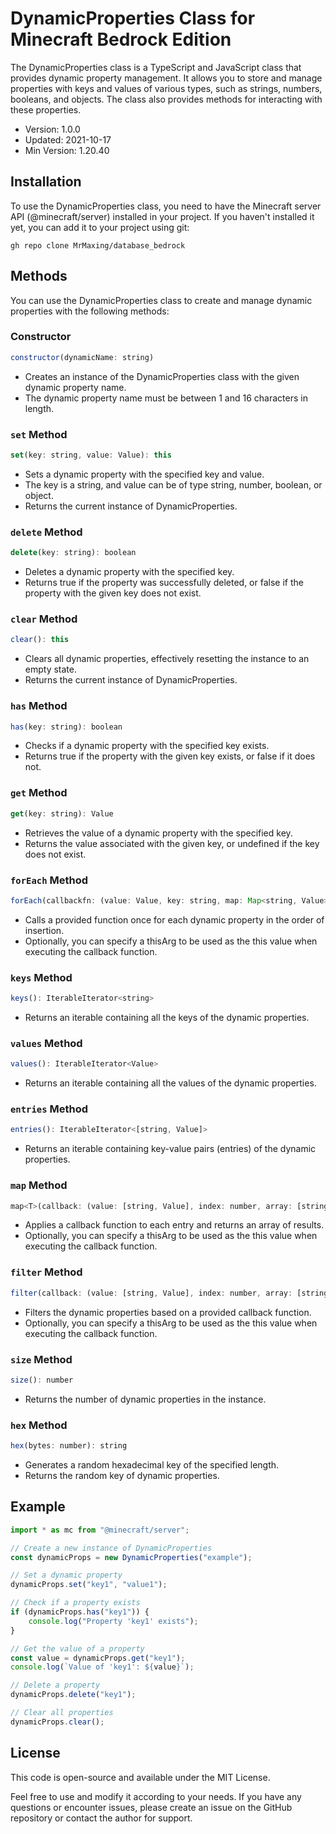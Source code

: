 # DynamicProperties Class for Minecraft Bedrock Edition
The DynamicProperties class is a TypeScript and JavaScript class that provides dynamic property management. It allows you to store and manage properties with keys and values of various types, such as strings, numbers, booleans, and objects. The class also provides methods for interacting with these properties.

* Version: 1.0.0
* Updated: 2021-10-17
* Min Version: 1.20.40

## Installation
To use the DynamicProperties class, you need to have the Minecraft server API (@minecraft/server) installed in your project. If you haven't installed it yet, you can add it to your project using git:

```shell
gh repo clone MrMaxing/database_bedrock
```
## Methods
You can use the DynamicProperties class to create and manage dynamic properties with the following methods:

### Constructor
```js
constructor(dynamicName: string)
```
* Creates an instance of the DynamicProperties class with the given dynamic property name.
* The dynamic property name must be between 1 and 16 characters in length.
### `set` Method
```js
set(key: string, value: Value): this
```
* Sets a dynamic property with the specified key and value.
* The key is a string, and value can be of type string, number, boolean, or object.
* Returns the current instance of DynamicProperties.
### `delete` Method
```js
delete(key: string): boolean
```
* Deletes a dynamic property with the specified key.
* Returns true if the property was successfully deleted, or false if the property with the given key does not exist.
### `clear` Method
```ts
clear(): this
```
* Clears all dynamic properties, effectively resetting the instance to an empty state.
* Returns the current instance of DynamicProperties.
### `has` Method
```js
has(key: string): boolean
```
* Checks if a dynamic property with the specified key exists.
* Returns true if the property with the given key exists, or false if it does not.
### `get` Method
```js
get(key: string): Value
```
* Retrieves the value of a dynamic property with the specified key.
* Returns the value associated with the given key, or undefined if the key does not exist.
### `forEach` Method
```js
forEach(callbackfn: (value: Value, key: string, map: Map<string, Value>) => void, thisArg?: any): void
```
* Calls a provided function once for each dynamic property in the order of insertion.
* Optionally, you can specify a thisArg to be used as the this value when executing the callback function.
### `keys` Method
```js
keys(): IterableIterator<string>
```
* Returns an iterable containing all the keys of the dynamic properties.
### `values` Method
```js
values(): IterableIterator<Value>
```
* Returns an iterable containing all the values of the dynamic properties.
### `entries` Method
```js
entries(): IterableIterator<[string, Value]>
```
* Returns an iterable containing key-value pairs (entries) of the dynamic properties.
### `map` Method
```js
map<T>(callback: (value: [string, Value], index: number, array: [string, Value][]) => T, thisArg?: any): T[]
```
* Applies a callback function to each entry and returns an array of results.
* Optionally, you can specify a thisArg to be used as the this value when executing the callback function.
### `filter` Method
```js
filter(callback: (value: [string, Value], index: number, array: [string, Value][]) => boolean, thisArg?: any): [string, Value][]
```
* Filters the dynamic properties based on a provided callback function.
* Optionally, you can specify a thisArg to be used as the this value when executing the callback function.
### `size` Method
```js
size(): number
```
* Returns the number of dynamic properties in the instance.
### `hex` Method
```js
hex(bytes: number): string
```
* Generates a random hexadecimal key of the specified length.
* Returns the random key of dynamic properties.
## Example
```js
import * as mc from "@minecraft/server";

// Create a new instance of DynamicProperties
const dynamicProps = new DynamicProperties("example");

// Set a dynamic property
dynamicProps.set("key1", "value1");

// Check if a property exists
if (dynamicProps.has("key1")) {
    console.log("Property 'key1' exists");
}

// Get the value of a property
const value = dynamicProps.get("key1");
console.log(`Value of 'key1': ${value}`);

// Delete a property
dynamicProps.delete("key1");

// Clear all properties
dynamicProps.clear();
```
## License
This code is open-source and available under the MIT License.

Feel free to use and modify it according to your needs. If you have any questions or encounter issues, please create an issue on the GitHub repository or contact the author for support.
